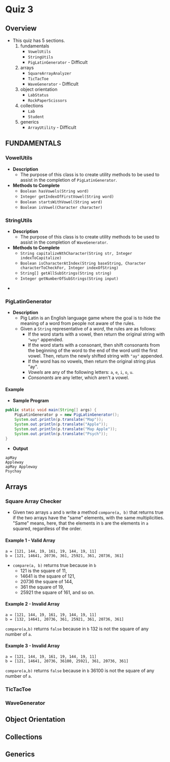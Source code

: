# Quiz 3

## Overview
* This quiz has 5 sections.
	1. fundamentals
		* `VowelUtils`
		* `StringUtils`
		* `PigLatinGenerator` - Difficult
	2. arrays
		* `SquareArrayAnalyzer`
		* `TicTacToe`
		* `WaveGenerator` - Difficult
	3. object orientation
		* `LabStatus`
		* `RockPaperScissors`
	4. collections
		* `Lab`
		* `Student`
	5. generics
		* `ArrayUtility` - Difficult

















## FUNDAMENTALS

### VowelUtils
* **Description**
	* The purpose of this class is to create utility methods to be used to assist in the completion of `PigLatinGenerator`.
* **Methods to Complete**
	* `Boolean hasVowels(String word)`
	* `Integer getIndexOfFirstVowel(String word)`
	* `Boolean startsWithVowel(String word)`
	* `Boolean isVowel(Character character)`


### StringUtils
* **Description**
	* The purpose of this class is to create utility methods to be used to assist in the completion of `WaveGenerator`.
* **Methods to Complete**
	* `String capitalizeNthCharacter(String str, Integer indexToCapitalize)`
	* `Boolean isCharacterAtIndex(String baseString, Character characterToCheckFor, Integer indexOfString)`
	* `String[] getAllSubStrings(String string)`
	* `Integer getNumberOfSubStrings(String input)`

-
### PigLatinGenerator
* **Description**
	* Pig Latin is an English language game where the goal is to hide the meaning of a word from people not aware of the rules. 
	* Given a `String` representative of a _word_, the rules are as follows:
		* If the word starts with a vowel, then return the original string with `"way"` appended.
		* If the word starts with a consonant, then shift consonants from the beginning of the word to the end of the word until the first vowel. Then, return the newly shifted string with `"ay"` appended.
		* If the word has no vowels, then return the original string plus "ay".
		* _Vowels_ are any of the following letters: `a`, `e`, `i`, `o`, `u`.
		* _Consonants_ are any letter, which aren't a vowel.


#### Example
* **Sample Program**

```java
public static void main(String[] args) {
	PigLatinGenerator p = new PigLatinGenerator();
	System.out.println(p.translate("Map"));
	System.out.println(p.translate("Apple"));
	System.out.println(p.translate("Map Apple"));
	System.out.println(p.translate("Psych"));
}
```

* **Output**

```
apMay
Appleway
apMay Appleway
Psychay
```


















## Arrays


### Square Array Checker
* Given two arrays `a` and `b` write a method `compare(a, b)` that returns true if the two arrays have the "same" elements, with the same multiplicities. "Same" means, here, that the elements in `b` are the elements in `a` squared, regardless of the order.


#### Example 1 - Valid Array 
```
a = [121, 144, 19, 161, 19, 144, 19, 11]  
b = [121, 14641, 20736, 361, 25921, 361, 20736, 361]
```
* `compare(a, b)` returns true because in `b`
	* 121 is the square of 11,
	* 14641 is the square of 121,
	* 20736 the square of 144,
	* 361 the square of 19,
	* 25921 the square of 161,
and so on.



#### Example 2 - Invalid Array 
```
a = [121, 144, 19, 161, 19, 144, 19, 11]  
b = [132, 14641, 20736, 361, 25921, 361, 20736, 361]
```
`compare(a,b)` returns `false` because in `b` 132 is not the square of any number of `a`.


#### Example 3 - Invalid Array 
```
a = [121, 144, 19, 161, 19, 144, 19, 11]  
b = [121, 14641, 20736, 36100, 25921, 361, 20736, 361]
```

`compare(a,b)` returns `false` because in `b` 36100 is not the square of any number of `a`.


### TicTacToe

### WaveGenerator























## Object Orientation


























## Collections























## Generics